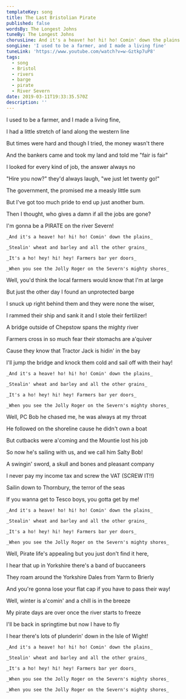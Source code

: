 ```yaml
---
templateKey: song
title: The Last Bristolian Pirate
published: false
wordsBy: The Longest Johns
tuneBy: The Longest Johns
chorusLine: And it's a heave! ho! hi! ho! Comin' down the plains
songLine: 'I used to be a farmer, and I made a living fine'
tuneLink: 'https://www.youtube.com/watch?v=w-Gztkp7uP8'
tags:
  - song
  - Bristol
  - rivers
  - barge
  - pirate
  - River Severn
date: 2019-03-11T19:33:35.570Z
description: ''
---
```

I used to be a farmer, and I made a living fine,

I had a little stretch of land along the western line

But times were hard and though I tried, the money wasn't there

And the bankers came and took my land and told me "fair is fair"

I looked for every kind of job, the answer always no

"Hire you now?" they'd always laugh, "we just let twenty go!"

The government, the promised me a measly little sum

But I've got too much pride to end up just another bum.

Then I thought, who gives a damn if all the jobs are gone?

I'm gonna be a PIRATE on the river Severn!



	_And it's a heave! ho! hi! ho! Comin' down the plains_

	_Stealin' wheat and barley and all the other grains_

	_It's a ho! hey! hi! hey! Farmers bar yer doors_

	_When you see the Jolly Roger on the Severn's mighty shores_



Well, you'd think the local farmers would know that I'm at large

But just the other day I found an unprotected barge

I snuck up right behind them and they were none the wiser,

I rammed their ship and sank it and I stole their fertilizer!

A bridge outside of Chepstow spans the mighty river

Farmers cross in so much fear their stomachs are a'quiver

Cause they know that Tractor Jack is hidin' in the bay

I'll jump the bridge and knock them cold and sail off with their hay!



	_And it's a heave! ho! hi! ho! Comin' down the plains_

	_Stealin' wheat and barley and all the other grains_

	_It's a ho! hey! hi! hey! Farmers bar yer doors_

	_When you see the Jolly Roger on the Severn's mighty shores_



Well, PC Bob he chased me, he was always at my throat

He followed on the shoreline cause he didn't own a boat

But cutbacks were a'coming and the Mountie lost his job

So now he's sailing with us, and we call him Salty Bob!

A swingin' sword, a skull and bones and pleasant company

I never pay my income tax and screw the VAT (SCREW IT!!)

Sailin down to Thornbury, the terror of the seas

If you wanna get to Tesco boys, you gotta get by me!



	_And it's a heave! ho! hi! ho! Comin' down the plains_

	_Stealin' wheat and barley and all the other grains_

	_It's a ho! hey! hi! hey! Farmers bar yer doors_

	_When you see the Jolly Roger on the Severn's mighty shores_



Well, Pirate life's appealing but you just don't find it here,

I hear that up in Yorkshire there's a band of buccaneers

They roam around the Yorkshire Dales from Yarm to Brierly

And you're gonna lose your flat cap if you have to pass their way!

Well, winter is a'comin' and a chill is in the breeze

My pirate days are over once the river starts to freeze

I'll be back in springtime but now I have to fly

I hear there's lots of plunderin' down in the Isle of Wight!



	_And it's a heave! ho! hi! ho! Comin' down the plains_

	_Stealin' wheat and barley and all the other grains_

	_It's a ho! hey! hi! hey! Farmers bar yer doors_

	_When you see the Jolly Roger on the Severn's mighty shores_

	_When you see the Jolly Roger on the Severn's mighty shores_
